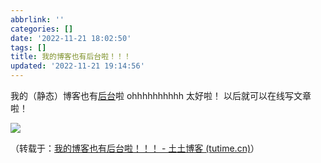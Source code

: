 ```yaml
---
abbrlink: ''
categories: []
date: '2022-11-21 18:02:50'
tags: []
title: 我的博客也有后台啦！！！
updated: '2022-11-21 19:14:56'
---
```

我的（静态）博客也有[后台](https://admin.yuanning0818.tk)啦
ohhhhhhhhhh
太好啦！
以后就可以在线写文章啦！

![](https://i.postimg.cc/8PJq7QvK/screenshot-25.png)

（转载于：[我的博客也有后台啦！！！ - 土土博客 (tutime.cn)](https://www.tutime.cn/archives/20210911/)）
